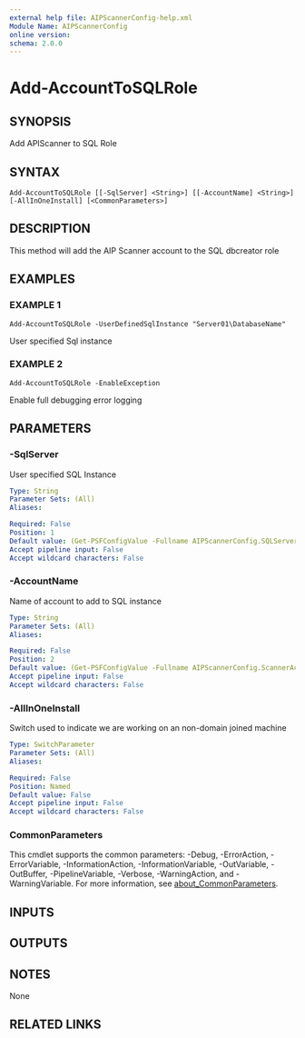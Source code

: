 ```yaml
---
external help file: AIPScannerConfig-help.xml
Module Name: AIPScannerConfig
online version:
schema: 2.0.0
---
```


# Add-AccountToSQLRole

## SYNOPSIS
Add APIScanner to SQL Role

## SYNTAX

```
Add-AccountToSQLRole [[-SqlServer] <String>] [[-AccountName] <String>] [-AllInOneInstall] [<CommonParameters>]
```

## DESCRIPTION
This method will add the AIP Scanner account to the SQL dbcreator role

## EXAMPLES

### EXAMPLE 1
```
Add-AccountToSQLRole -UserDefinedSqlInstance "Server01\DatabaseName"
```

User specified Sql instance

### EXAMPLE 2
```
Add-AccountToSQLRole -EnableException
```

Enable full debugging error logging

## PARAMETERS

### -SqlServer
User specified SQL Instance

```yaml
Type: String
Parameter Sets: (All)
Aliases:

Required: False
Position: 1
Default value: (Get-PSFConfigValue -Fullname AIPScannerConfig.SQLServer)
Accept pipeline input: False
Accept wildcard characters: False
```

### -AccountName
Name of account to add to SQL instance

```yaml
Type: String
Parameter Sets: (All)
Aliases:

Required: False
Position: 2
Default value: (Get-PSFConfigValue -Fullname AIPScannerConfig.ScannerAccountName)
Accept pipeline input: False
Accept wildcard characters: False
```

### -AllInOneInstall
Switch used to indicate we are working on an non-domain joined machine

```yaml
Type: SwitchParameter
Parameter Sets: (All)
Aliases:

Required: False
Position: Named
Default value: False
Accept pipeline input: False
Accept wildcard characters: False
```

### CommonParameters
This cmdlet supports the common parameters: -Debug, -ErrorAction, -ErrorVariable, -InformationAction, -InformationVariable, -OutVariable, -OutBuffer, -PipelineVariable, -Verbose, -WarningAction, and -WarningVariable. For more information, see [about_CommonParameters](http://go.microsoft.com/fwlink/?LinkID=113216).

## INPUTS

## OUTPUTS

## NOTES
None

## RELATED LINKS
